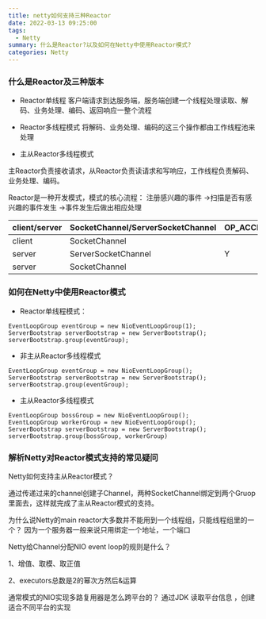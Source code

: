 ```yaml
---
title: netty如何支持三种Reactor
date: 2022-03-13 09:25:00
tags:
  - Netty
summary: 什么是Reactor?以及如何在Netty中使用Reactor模式?
categories: Netty
---
```

### 什么是Reactor及三种版本
* Reactor单线程
  客户端请求到达服务端，服务端创建一个线程处理读取、解码、业务处理、编码、返回响应一整个流程

* Reactor多线程模式
  将解码、业务处理、编码的这三个操作都由工作线程池来处理

* 主从Reactor多线程模式

主Reactor负责接收请求，从Reactor负责读请求和写响应，工作线程负责解码、业务处理、编码。

Reactor是一种开发模式，模式的核心流程：
注册感兴趣的事件 ->扫描是否有感兴趣的事件发生 ->事件发生后做出相应处理

| client/server  | SocketChannel/ServerSocketChannel  | OP_ACCEPT  | OP_CONNECT  | OP_WRITE  | OP_READ  |
|:----------|:----------|:----------|:----------|:----------|:----------|
| client    | SocketChannel    |    | Y    | Y    | Y    |
| server    | ServerSocketChannel    | Y    |      |      |     |
| server    | SocketChannel    |     |      | Y    | Y    |



### 如何在Netty中使用Reactor模式

* Reactor单线程模式：
```
EventLoopGroup eventGroup = new NioEventLoopGroup(1);
ServerBootstrap serverBootstrap = new ServerBootstrap();
serverBootstrap.group(eventGroup);
```

* 非主从Reactor多线程模式
```
EventLoopGroup eventGroup = new NioEventLoopGroup();
ServerBootstrap serverBootstrap = new ServerBootstrap();
serverBootstrap.group(eventGroup);
```

* 主从Reactor多线程模式
```
EventLoopGroup bossGroup = new NioEventLoopGroup();
EventLoopGroup workerGroup = new NioEventLoopGroup();
ServerBootstrap serverBootstrap = new ServerBootstrap();
serverBootstrap.group(bossGroup, workerGroup)
```


### 解析Netty对Reactor模式支持的常见疑问

Netty如何支持主从Reactor模式？

通过传递过来的channel创建子Channel，两种SocketChannel绑定到两个Gruop里面去，这样就完成了主从Reactor模式的支持。

为什么说Netty的main reactor大多数并不能用到一个线程组，只能线程组里的一个？
因为一个服务器一般来说只用绑定一个地址，一个端口


Netty给Channel分配NIO event loop的规则是什么？

1、增值、取模、取正值

2、executors总数是2的幂次方然后&运算


通常模式的NIO实现多路复用器是怎么跨平台的？
通过JDK 读取平台信息 ，创建适合不同平台的实现







